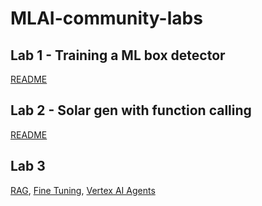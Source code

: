 # MLAI-community-labs

## Lab 1 - Training a ML box detector

[README](Lab-1-Training-a-ML-box-detector/README.md)

## Lab 2 - Solar gen with function calling

[README](Lab2-solargen-with-function-calling/README.md)

## Lab 3
[RAG](/Lab3/rag_readme.md), [Fine Tuning](/Lab3/fineTune_readme.md), [Vertex AI Agents](/Lab3/VertexAI_agents.md)
